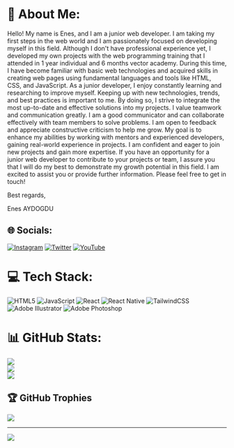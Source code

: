 # 💫 About Me:
Hello! My name is Enes, and I am a junior web developer. I am taking my first steps in the web world and I am passionately focused on developing myself in this field. Although I don't have professional experience yet, I developed my own projects with the web programming training that I attended in 1 year individual and 6 months vector academy. During this time, I have become familiar with basic web technologies and acquired skills in creating web pages using fundamental languages and tools like HTML, CSS, and JavaScript. As a junior developer, I enjoy constantly learning and researching to improve myself. Keeping up with new technologies, trends, and best practices is important to me. By doing so, I strive to integrate the most up-to-date and effective solutions into my projects. I value teamwork and communication greatly. I am a good communicator and can collaborate effectively with team members to solve problems. I am open to feedback and appreciate constructive criticism to help me grow. My goal is to enhance my abilities by working with mentors and experienced developers, gaining real-world experience in projects. I am confident and eager to join new projects and gain more expertise. If you have an opportunity for a junior web developer to contribute to your projects or team, I assure you that I will do my best to demonstrate my growth potential in this field. I am excited to assist you or provide further information. Please feel free to get in touch!
 
Best regards,

Enes AYDOGDU


## 🌐 Socials:
[![Instagram](https://img.shields.io/badge/Instagram-%23E4405F.svg?logo=Instagram&logoColor=white)](https://instagram.com/ayd0gdu_) [![Twitter](https://img.shields.io/badge/Twitter-%231DA1F2.svg?logo=Twitter&logoColor=white)](https://twitter.com/_aydogduenes) [![YouTube](https://img.shields.io/badge/YouTube-%23FF0000.svg?logo=YouTube&logoColor=white)](https://youtube.com/@@ayd0gdu) 

# 💻 Tech Stack:
![HTML5](https://img.shields.io/badge/html5-%23E34F26.svg?style=for-the-badge&logo=html5&logoColor=white) ![JavaScript](https://img.shields.io/badge/javascript-%23323330.svg?style=for-the-badge&logo=javascript&logoColor=%23F7DF1E) ![React](https://img.shields.io/badge/react-%2320232a.svg?style=for-the-badge&logo=react&logoColor=%2361DAFB) ![React Native](https://img.shields.io/badge/react_native-%2320232a.svg?style=for-the-badge&logo=react&logoColor=%2361DAFB) ![TailwindCSS](https://img.shields.io/badge/tailwindcss-%2338B2AC.svg?style=for-the-badge&logo=tailwind-css&logoColor=white) ![Adobe Illustrator](https://img.shields.io/badge/adobeillustrator-%23FF9A00.svg?style=for-the-badge&logo=adobeillustrator&logoColor=white) ![Adobe Photoshop](https://img.shields.io/badge/adobephotoshop-%2331A8FF.svg?style=for-the-badge&logo=adobephotoshop&logoColor=white)
# 📊 GitHub Stats:
![](https://github-readme-stats.vercel.app/api?username=ayd0gdu&theme=dark&hide_border=false&include_all_commits=false&count_private=false)<br/>
![](https://github-readme-streak-stats.herokuapp.com/?user=ayd0gdu&theme=dark&hide_border=false)<br/>
![](https://github-readme-stats.vercel.app/api/top-langs/?username=ayd0gdu&theme=dark&hide_border=false&include_all_commits=false&count_private=false&layout=compact)

## 🏆 GitHub Trophies
![](https://github-profile-trophy.vercel.app/?username=ayd0gdu&theme=radical&no-frame=false&no-bg=true&margin-w=4)

---
[![](https://visitcount.itsvg.in/api?id=ayd0gdu&icon=0&color=0)](https://visitcount.itsvg.in)

<!-- Proudly created with GPRM ( https://gprm.itsvg.in ) -->

